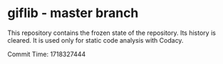 # giflib - master branch

This repository contains the frozen state of the repository.
Its history is cleared. It is used only for static code
analysis with Codacy.

Commit Time: 1718327444